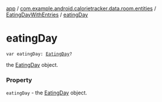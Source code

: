 [app](../../index.md) / [com.example.android.calorietracker.data.room.entities](../index.md) / [EatingDayWithEntries](index.md) / [eatingDay](./eating-day.md)

# eatingDay

`var eatingDay: `[`EatingDay`](../-eating-day/index.md)`?`

the [EatingDay](../-eating-day/index.md) object.

### Property

`eatingDay` - the [EatingDay](../-eating-day/index.md) object.